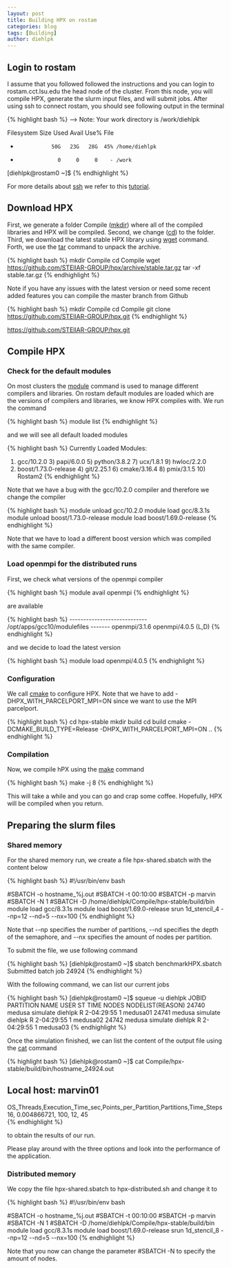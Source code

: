 ```yaml
---
layout: post
title: Building HPX on rostam
categories: blog
tags: [Building]
author: diehlpk
---
```


## Login to rostam 

I assume that you followed followed the instructions and you can login to rostam.cct.lsu.edu the head node of the cluster. From this node, you will compile HPX, generate the slurm 
input files, and will submit jobs.  After using ssh to connect rostam, you should see following output in the terminal 


{% highlight bash %}
--> Note:
    Your work directory is /work/diehlpk

Filesystem      Size  Used Avail Use% File
-                50G   23G   28G  45% /home/diehlpk
-                  0     0     0    - /work

[diehlpk@rostam0 ~]$
{% endhighlight %}

For more details about [ssh](https://linux.die.net/man/1/ssh) we refer to this [tutorial](https://www.ssh.com/ssh/command/).

## Download HPX

First, we generate a folder Compile ([mkdir](https://linux.die.net/man/1/mkdir)) where all of the compiled libraries and HPX will be compiled. Second, we change ([cd](https://linux.die.net/man/1/cd)) to the folder. Third, we download the latest stable HPX library using [wget](https://linux.die.net/man/1/wget) command. Forth, we use the [tar](https://linux.die.net/man/1/ssh) command to unpack the archive. 


{% highlight bash %}
mkdir Compile
cd Compile
wget https://github.com/STEllAR-GROUP/hpx/archive/stable.tar.gz
tar -xf stable.tar.gz
{% endhighlight %}

Note if you have any issues with the latest version or need some recent added features you can compile the master branch from Github 

{% highlight bash %}
mkdir Compile
cd Compile
git clone https://github.com/STEllAR-GROUP/hpx.git
{% endhighlight %}


https://github.com/STEllAR-GROUP/hpx.git

## Compile HPX

### Check for the default modules

On most clusters the [module](https://linux.die.net/man/1/module) command is used to manage different compilers and libraries. On rostam default modules are
loaded which are the versions of compilers and libraries, we know HPX compiles with. We run the command 

{% highlight bash %}
module list
{% endhighlight %}

and we will see all default loaded modules

{% highlight bash %}
Currently Loaded Modules:
  1) gcc/10.2.0             3) papi/6.0.0   5) python/3.8.2   7) ucx/1.8.1    9) hwloc/2.2.0
  2) boost/1.73.0-release   4) git/2.25.1   6) cmake/3.16.4   8) pmix/3.1.5  10) Rostam2
{% endhighlight %}

Note that we have a bug with the gcc/10.2.0 compiler and therefore we change the compiler

{% highlight bash %}
module unload gcc/10.2.0
module load gcc/8.3.1s
module unload boost/1.73.0-release
module load boost/1.69.0-release
{% endhighlight %}

Note that we have to load a different boost version which was compiled with the same compiler.

### Load openmpi for the distributed runs

First, we check what versions of the openmpi compiler 

{% highlight bash %}
module avail openmpi
{% endhighlight %}

are available 

{% highlight bash %}
---------------------------- /opt/apps/gcc10/modulefiles -------
   openmpi/3.1.6    openmpi/4.0.5 (L,D)
{% endhighlight %}

and we decide to load the latest version

{% highlight bash %}
module load openmpi/4.0.5
{% endhighlight %}

### Configuration 

We call [cmake](https://linux.die.net/man/1/cmake) to configure HPX. Note that we have to add -DHPX_WITH_PARCELPORT_MPI=ON since we want to use the MPI parcelport.

{% highlight bash %}
cd hpx-stable
mkdir build
cd build
cmake -DCMAKE_BUILD_TYPE=Release -DHPX_WITH_PARCELPORT_MPI=ON .. 
{% endhighlight %}

### Compilation

Now, we compile hPX using the [make](https://linux.die.net/man/1/make) command

{% highlight bash %}
make -j 8
{% endhighlight %}

This will take a while and you can go and crap some coffee. Hopefully, HPX will be compiled when you return.

## Preparing the slurm files

### Shared memory

For the shared memory run, we create a file hpx-shared.sbatch with the content below

{% highlight bash %}
#!/usr/bin/env bash

#SBATCH -o hostname_%j.out
#SBATCH -t 00:10:00
#SBATCH -p marvin
#SBATCH -N 1
#SBATCH -D /home/diehlpk/Compile/hpx-stable/build/bin
module load gcc/8.3.1s
module load boost/1.69.0-release
srun 1d_stencil_4 --np=12 --nd=5 --nx=100 
{% endhighlight %}

Note that --np specifies the number of partitions, --nd specifies the depth of the semaphore, and --nx specifies the amount of nodes per partition. 

To submit the file, we use following command

{% highlight bash %}
[diehlpk@rostam0 ~]$ sbatch benchmarkHPX.sbatch 
Submitted batch job 24924
{% endhighlight %}

With the following command, we can list our current jobs

{% highlight bash %}
[diehlpk@rostam0 ~]$ squeue -u diehlpk
             JOBID PARTITION     NAME     USER ST       TIME  NODES NODELIST(REASON) 
             24740    medusa simulate  diehlpk  R 2-04:29:55      1 medusa01 
             24741    medusa simulate  diehlpk  R 2-04:29:55      1 medusa02 
             24742    medusa simulate  diehlpk  R 2-04:29:55      1 medusa03 
{% endhighlight %}

Once the simulation finished, we can list the content of the output file using the [cat](https://linux.die.net/man/1/cat) command

{% highlight bash %}
[diehlpk@rostam0 ~]$ cat Compile/hpx-stable/build/bin/hostname_24924.out 

  Local host: marvin01
--------------------------------------------------------------------------
OS_Threads,Execution_Time_sec,Points_per_Partition,Partitions,Time_Steps
16,                   0.004866721, 100,                  12,                   45     
{% endhighlight %}

to obtain the results of our run. 

Please play around with the three options and look into the performance of the application. 

### Distributed memory 

We copy the file hpx-shared.sbatch to hpx-distributed.sh and change it to 


{% highlight bash %}
#!/usr/bin/env bash

#SBATCH -o hostname_%j.out
#SBATCH -t 00:10:00
#SBATCH -p marvin
#SBATCH -N 1
#SBATCH -D /home/diehlpk/Compile/hpx-stable/build/bin
module load gcc/8.3.1s
module load boost/1.69.0-release
srun 1d_stencil_8 --np=12 --nd=5 --nx=100 
{% endhighlight %}

Note that you now can change the parameter #SBATCH -N to specify the amount of nodes. 





